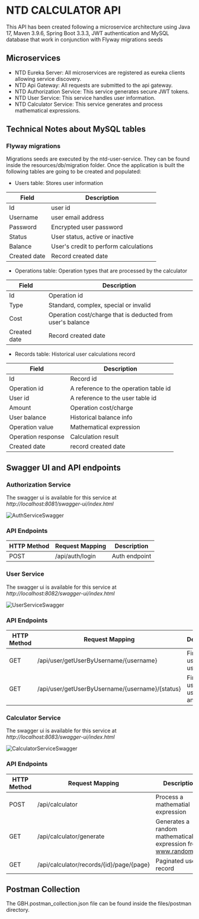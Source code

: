 # NTD CALCULATOR API

This API has been created following a microservice architecture using Java 17, Maven 3.9.6, Spring Boot 3.3.3, JWT authentication and MySQL database that work in conjunction with Flyway migrations seeds 

## Microservices

- NTD Eureka Server: All microservices are registered as eureka clients allowing service discovery.
- NTD Api Gateway: All requests are submitted to the api gateway.
- NTD Authorization Service: This service generates secure JWT tokens.
- NTD User Service: This service handles user information.
- NTD Calculator Service: This service generates and process mathematical expressions. 

## Technical Notes about MySQL tables

### Flyway migrations
Migrations seeds are executed by the ntd-user-service. They can be found inside the resources/db/migration folder. Once the application is built the following tables are going to be created and populated:

- Users table: Stores user information

|Field|Description|
|----|----|
|Id|user id|
|Username|user email address|
|Password|Encrypted user password|
|Status|User status, active or inactive|
|Balance|User's credit to perform calculations|
|Created date|Record created date|

- Operations table: Operation types that are processed by the calculator 

|Field|Description|
|----|----|
|Id|Operation id|
|Type|Standard, complex, special or invalid|
|Cost|Operation cost/charge that is deducted from user's balance|
|Created date|Record created date|

- Records table: Historical user calculations record

|Field|Description|
|----|----|
|Id|Record id|
|Operation id|A reference to the operation table id|
|User id|A reference to the user table id|
|Amount|Operation cost/charge|
|User balance|Historical balance info|
|Operation value|Mathematical expression|
|Operation response|Calculation result|
|Created date|record created date|


## Swagger UI and API endpoints

### Authorization Service
The swagger ui is available for this service at _http://localhost:8081/swagger-ui/index.html_

![AuthServiceSwagger](https://github.com/ozzman02/ntd-code-challenge/blob/main/files/swagger/swagger-auth-service.png)

### API Endpoints
|HTTP Method|Request Mapping|Description|
|----|----|----|
|POST|/api/auth/login|Auth endpoint|

### User Service
The swagger ui is available for this service at _http://localhost:8082/swagger-ui/index.html_

![UserServiceSwagger](https://github.com/ozzman02/ntd-code-challenge/blob/main/files/swagger/swagger-user-service.png)

### API Endpoints
|HTTP Method|Request Mapping|Description|
|----|----|----|
|GET|/api/user/getUserByUsername/{username}|Finds a user by username|
|GET|/api/user/getUserByUsername/{username}/{status}|Finds a user by username and status|

### Calculator Service
The swagger ui is available for this service at _http://localhost:8083/swagger-ui/index.html_

![CalculatorServiceSwagger](https://github.com/ozzman02/ntd-code-challenge/blob/main/files/swagger/swagger-calculator-service.png)

### API Endpoints
|HTTP Method|Request Mapping|Description|
|----|----|----|
|POST|/api/calculator|Process a mathematial expression|
|GET|/api/calculator/generate|Generates a random mathematical expression from www.random.org|
|GET|/api/calculator/records/{id}/page/{page}|Paginated user's record|

## Postman Collection
The GBH.postman_collection.json file can be found inside the files/postman directory.

